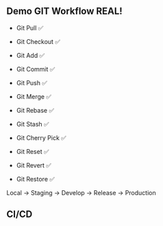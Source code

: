 ## Demo GIT Workflow REAL!

- Git Pull ✅
- Git Checkout ✅
- Git Add ✅
- Git Commit ✅
- Git Push ✅
- Git Merge ✅
- Git Rebase ✅

- Git Stash ✅
- Git Cherry Pick ✅
- Git Reset ✅
- Git Revert ✅
- Git Restore ✅

Local -> Staging -> Develop -> Release -> Production

## CI/CD
